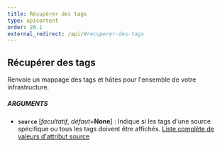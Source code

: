 ```yaml
---
title: Récupérer des tags
type: apicontent
order: 20.1
external_redirect: /api/#recuperer-des-tags
---
```


## Récupérer des tags
Renvoie un mappage des tags et hôtes pour l'ensemble de votre infrastructure.

##### ARGUMENTS
* **`source`** [*facultatif*, *défaut*=**None**] :
    Indique si les tags d'une source spécifique ou tous les tags doivent être affichés.
    [Liste complète de valeurs d'attribut source][1]

[1]: /fr/integrations/faq/list-of-api-source-attribute-value
